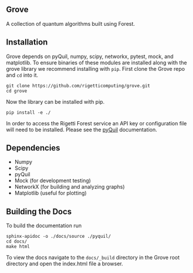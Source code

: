 Grove
----
A collection of quantum algorithms built using Forest.

Installation
------------

Grove depends on pyQuil, numpy, scipy, networkx, pytest, mock, and matplotlib.
To ensure binaries of these modules are installed along with the grove library
we recommend installing with `pip`.  First clone the Grove repo and `cd` into
it.

```
git clone https://github.com/rigetticomputing/grove.git
cd grove
```

Now the library can be installed with pip.

```
pip install -e ./
```

In order to access the Rigetti Forest service an API key or configuration file
will need to be installed.  Please see the
[pyQuil](https://github.com/rigetticomputing/pyQuil-dev) documentation.

Dependencies
------------

* Numpy
* Scipy
* pyQuil
* Mock (for development testing)
* NetworkX (for building and analyzing graphs)
* Matplotlib (useful for plotting)

Building the Docs
------------
To build the documentation run

```
sphinx-apidoc -o ./docs/source ./pyquil/
cd docs/
make html
```

To view the docs navigate to the `docs/_build` directory in the Grove root
directory and open the index.html file a browser. 

